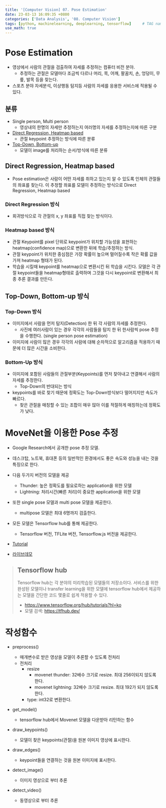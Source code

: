 ```yaml
---
title: '[Computer Vision] 07. Pose Estimation'
date: 23-03-13 16:09:35 +0800
categories: ['Data Analysis', '08. Computer Vision']
tags: [python, machinelearning, deeplearning, tensorflow]     # TAG names should always be lowercase
use_math: true
---
```


# Pose Estimation
- 영상에서 사람의 관절을 검출하여 자세를 추정하는 컴퓨터 비전 분야.
    - 추정하는 관절은 모델마다 조금씩 다르나 머리, 목, 어깨, 팔꿈치, 손, 엉덩이, 무릎, 발목 등을 찾는다.
- 스포츠 분야 자세분석, 이상행동 탐지등 사람의 자세를 응용한 서비스에 적용될 수 있다.

## 분류
- Single person, Multi person
    - 영상내의 한명의 자세만 추정하는지 여러명의 자세를 추정하는지에 따른 구분
- [Direct Regression, Heatmap based](#Direct-Regression,-Heatmap-based)
    - 관절 keypoint 추정하는 방식에 따른 분류
- [Top-Down, Bottom-up](#Top-Down,-Bottom-up-방식)
    - 모델이 image를 처리하는 순서/방식에 따른 분류

## Direct Regression, Heatmap based
- Pose estimation은 사람이 어떤 자세를 취하고 있는지 알 수 있도록 인체의 관절들의 좌표를 찾는다. 이 추정할 좌표를 모델이 추정하는 방식으로 Direct Regression, Heatmap based

### Direct Regression 방식
- 회귀방식으로 각 관절의 x, y 좌표를 직접 찾는 방식이다. 

### Heatmap based 방식
- 관절 Keypoint를 pixel 단위로 keypoint가 위치할 가능성을 표현하는 heatmap(confidence map)으로 변환한 뒤에 학습/추정하는 방식. 
- 관절 keypoint가 위치한 중심점은 가장 확률이 높으며 멀어질수록 작은 확률 값을 가져 heatmap 형태가 된다.
- 학습을 시킬때 keypoint를 heatmap으로 변환시킨 뒤 학습을 시킨다. 모델은 각 관절 keypoint들을 heatmap형태로 출력하며 그것을 다시 keypoint로 변환해서 최종 추론 결과를 만든다.

## Top-Down, Bottom-up 방식
### Top-Down 방식
- 이미지에서 사람을 먼저 탐지(Detection) 한 뒤 각 사람의 자세를 추정한다.
    - 사진에 여러사람이 있는 경우 각각의 사람들을 탐지 한 뒤 한사람씩 pose 추정을 수행한다. (single person pose estimation)
- 이미지에 사람이 많은 경우 각각의 사람에 대해 순차적으로 알고리즘을 적용하기 때문에 더 많은 시간을 소비한다.
    
### Bottom-Up 방식
- 이미지에 포함된 사람들의 관절부분(Keypoints)를 먼저 찾아내고 연결해서 사람의 자세를 추정한다.
    - Top-Down의 반대되는 방식
- keypoints를 바로 찾기 때문에 정확도는 Top-Down방식보다 떨어지지만 속도가 빠르다. 
    - 찾은 관절을 매칭할 수 있는 조합이 매우 많아 이를 적절하게 매칭하는데 정확도가 낮다.

# MoveNet을 이용한 Pose 추정

- Google Research에서 공개한 pose 추정 모델.
- 데스크탑, 노트북, 휴대폰 등의 일반적인 환경에서도 좋은 속도와 성능을 내는 것을 특징으로 한다.
- 다음 두가지 버전의 모델을 제공
    - Thunder: 높은 정확도를 필요로하는 application을 위한 모델
    - Lightning: 처리시간(빠른 처리)이 중요한 application을 위한 모델
- 또한 single pose 모델과 multi pose 모델을 제공한다.
    - multipose 모델은 최대 6명까지 검출한다.
    
- 모든 모델은 Tensorflow hub를 통해 제공한다.
    - Tensorflow 버전, TFLite 버전, Tensorflow.js 버전을 제공한다.
- [Tutorial](https://www.tensorflow.org/hub/tutorials/movenet)
- [라이브데모](https://storage.googleapis.com/tfjs-models/demos/pose-detection/index.html?model=movenet)
    
> ## Tensorflow hub
> 
> Tensorflow hub는 각 분야의 미리학습된 모델들의 저장소이다. 
> 서비스를 위한 완성된 모델이나 transfer learning을 위한 모델에 tensorflow hub에서 제공하는 모델을 간단한 코드 몇줄로 쉽게 적용할 수 있다.
> 
> - https://www.tensorflow.org/hub/tutorials?hl=ko
> - 모델 검색: https://tfhub.dev/

# 작성함수
- preprocess()
    - 매개변수로 받은 영상을 모델이 추론할 수 있도록 전처리
    - 전처리
        - resize
            - movenet thunder: 32배수 크기로 resize. 최대 256이되지 않도록 한다.
            - movenet lightning: 32배수 크기로 resize. 최대 192가 되지 않도록 한다.
        - type: int32로 변환한다.
        
- get_model()
    - tensorflow hub에서 Movenet 모델을 다운받아 리턴하는 함수
- draw_keypoints()
    - 모델이 찾은 keypoints(관절)을 원본 이미지 영상에 표시한다.
- draw_edges()
    - keypoint들을 연결하는 것을 원본 이미지에 표시한다.
    
- detect_image()
    - 이미지 영상으로 부터 추론
- detect_video()
    - 동영상으로 부터 추론